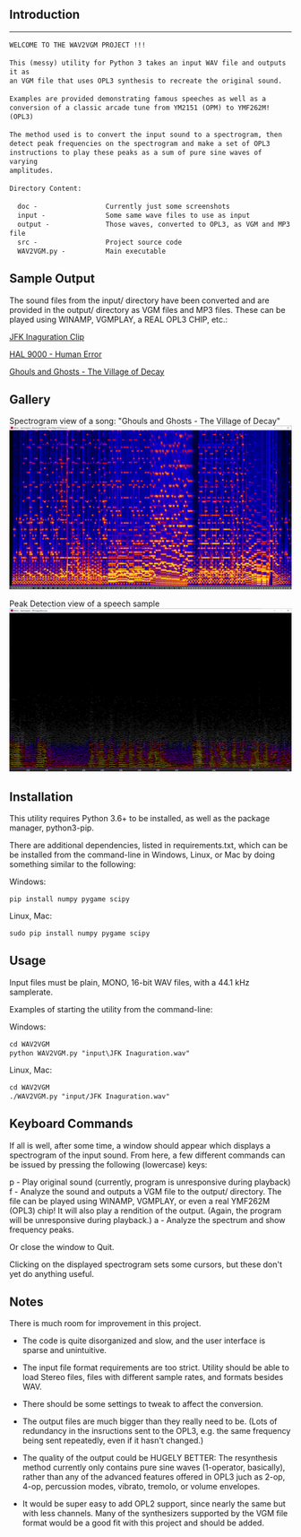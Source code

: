 ## Introduction
--------------------------------------------------------------------------------
```
WELCOME TO THE WAV2VGM PROJECT !!!

This (messy) utility for Python 3 takes an input WAV file and outputs it as
an VGM file that uses OPL3 synthesis to recreate the original sound.  

Examples are provided demonstrating famous speeches as well as a 
conversion of a classic arcade tune from YM2151 (OPM) to YMF262M! (OPL3)

The method used is to convert the input sound to a spectrogram, then 
detect peak frequencies on the spectrogram and make a set of OPL3 
instructions to play these peaks as a sum of pure sine waves of varying
amplitudes.

Directory Content:
  
  doc -                 Currently just some screenshots
  input -               Some same wave files to use as input
  output -              Those waves, converted to OPL3, as VGM and MP3 file
  src -                 Project source code
  WAV2VGM.py -          Main executable

```
## Sample Output

The sound files from the input/ directory have been converted and are provided in the output/
directory as VGM files and MP3 files. These can be played using WINAMP, VGMPLAY, a REAL OPL3 CHIP, etc.:

[JFK Inaguration Clip](https://github.com/caiannello/WAV2VGM/raw/refs/heads/main/output/JFK%20Inaguration.mp3)

[HAL 9000 - Human Error](https://github.com/caiannello/WAV2VGM/raw/refs/heads/main/output/HAL%209000%20-%20Human%20Error.mp3)

[Ghouls and Ghosts - The Village of Decay](https://github.com/caiannello/WAV2VGM/raw/refs/heads/main/output/Ghouls%20and%20Ghosts%20-%20The%20Village%20Of%20Decay.mp3)

## Gallery

Spectrogram view of a song: "Ghouls and Ghosts - The Village of Decay" 
![gg](https://raw.githubusercontent.com/caiannello/WAV2VGM/main/doc/WAV2VGM%20-%20Spectrogram%20-%20Ghouls.png)

Peak Detection view of a speech sample
![gg](https://raw.githubusercontent.com/caiannello/WAV2VGM/main/doc/peak_detect_jfk.png)

## Installation

This utility requires Python 3.6+ to be installed, as well as the package manager, python3-pip.

There are additional dependencies, listed in requirements.txt, which can be be installed 
from the command-line in Windows, Linux, or Mac by doing something similar to the following:

Windows:
```
pip install numpy pygame scipy
```

Linux, Mac:
```
sudo pip install numpy pygame scipy
```

## Usage

Input files must be plain, MONO, 16-bit WAV files, with a 44.1 kHz samplerate.

Examples of starting the utility from the command-line:

Windows:
```
cd WAV2VGM
python WAV2VGM.py "input\JFK Inaguration.wav"
```

Linux, Mac:
```
cd WAV2VGM
./WAV2VGM.py "input/JFK Inaguration.wav"
```

## Keyboard Commands

If all is well, after some time, a window should appear which displays a spectrogram of 
the input sound. From here, a few different commands can be issued by pressing the 
following (lowercase) keys:

  p - Play original sound (currently, program is unresponsive during playback)
  f - Analyze the sound and outputs a VGM file to the output/ directory.
      The file can be played using WINAMP, VGMPLAY, or even a real YMF262M (OPL3) chip!
      It will also play a rendition of the output. (Again, the program will be unresponsive
      during playback.)
  a - Analyze the spectrum and show frequency peaks.

  Or close the window to Quit.

  Clicking on the displayed spectrogram sets some cursors, but these don't yet 
  do anything useful.

## Notes

There is much room for improvement in this project. 

  - The code is quite disorganized and slow, and the user interface is sparse and unintuitive. 

  - The input file format requirements are too strict. Utility should be able to load
    Stereo files, files with different sample rates, and formats besides WAV.

  - There should be some settings to tweak to affect the conversion.

  - The output files are much bigger than they really need to be. (Lots of redundancy in
    the insructions sent to the OPL3, e.g. the same frequency being sent repeatedly, even
    if it hasn't changed.)

  - The quality of the output could be HUGELY BETTER: The resynthesis method currently 
    only contains pure sine waves (1-operator, basically), rather than any of the advanced
    features offered in OPL3 juch as 2-op, 4-op, percussion modes, vibrato, tremolo, 
    or volume envelopes.

  - It would be super easy to add OPL2 support, since nearly the same but with less
    channels. Many of the synthesizers supported by the VGM file format would be
    a good fit with this project and should be added.


